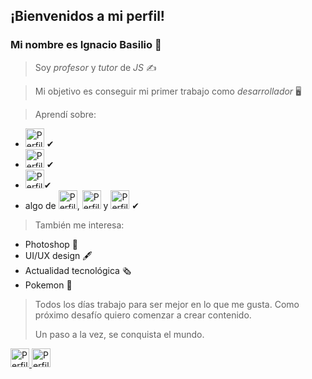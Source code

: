 ## ¡Bienvenidos a mi perfil! 

### Mi nombre es Ignacio Basilio 🖖


  
  
> Soy *profesor* y *tutor* de *JS* ✍

> Mi objetivo es conseguir mi primer trabajo como *desarrollador* 🖥

> Aprendí sobre:

* <img src="https://cdn-icons-png.flaticon.com/512/732/732212.png" alt="Perfil Ignacio Basilio" height="30" width="30"> ✔
* <img src="https://cdn-icons-png.flaticon.com/512/5968/5968242.png" alt="Perfil Ignacio Basilio" height="30" width="30"> ✔
* <img src="https://www.kindpng.com/picc/m/67-678384_transparent-javascript-icon-png-png-download.png" alt="Perfil Ignacio Basilio" height="30" width="30">✔
* algo de <img src="https://cdn-icons-png.flaticon.com/512/6132/6132222.png" alt="Perfil Ignacio Basilio" height="30" width="30">, <img src="https://cdn.iconscout.com/icon/free/png-256/python-3521655-2945099.png" alt="Perfil Ignacio Basilio" height="30" width="30"> y <img src="https://static-00.iconduck.com/assets.00/c-sharp-c-icon-456x512-9sej0lrz.png" alt="Perfil Ignacio Basilio" height="30" width="30"> ✔

> También me interesa:

* Photoshop 📸 
* UI/UX design 🖋
* Actualidad tecnológica 🗞
* Pokemon 💖

> Todos los días trabajo para ser mejor en lo que me gusta. Como próximo desafío quiero comenzar a crear contenido. 
> 
> Un paso a la vez, se conquista el mundo. 

  <a href="https://www.linkedin.com/in/ignacio-nicolas-basilio-buracco/">
    <img src="https://www.vectorlogo.zone/logos/linkedin/linkedin-icon.svg" alt="Perfil Ignacio Basilio" height="30" width="30">
  </a>
  <a href="https://twitter.com/ignadev">
    <img src="https://encrypted-tbn0.gstatic.com/images?q=tbn:ANd9GcQMlmlrcLTDttoD8VdPuCkIslXVs0tbamh3JNDu0oScyQ&s" alt="Perfil Ignacio Basilio" height="30" width="30">
  </a>
  
